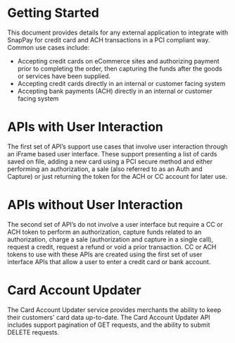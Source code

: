 # Getting Started

This document provides details for any external application to integrate with SnapPay for credit card and ACH transactions in a PCI compliant way. Common use cases include:  

*   Accepting credit cards on eCommerce sites and authorizing payment prior to completing the order, then capturing the funds after the goods or services have been supplied.
*   Accepting credit cards directly in an internal or customer facing system
*   Accepting bank payments (ACH) directly in an internal or customer facing system

# APIs with User Interaction

The first set of API’s support use cases that involve user interaction through an iFrame based user interface. These support presenting a list of cards saved on file, adding a new card using a PCI secure method and either performing an authorization, a sale (also referred to as an Auth and Capture) or just returning the token for the ACH or CC account for later use.  

# APIs without User Interaction

The second set of API’s do not involve a user interface but require a CC or ACH token to perform an authorization, capture funds related to an authorization, charge a sale (authorization and capture in a single call), request a credit, request a refund or void a prior transaction. CC or ACH tokens to use with these APIs are created using the first set of user interface APIs that allow a user to enter a credit card or bank account.

# Card Account Updater

The Card Account Updater service provides merchants the ability to keep their customers' card data up-to-date. The Card Account Updater API includes support pagination of GET requests, and the ability to submit DELETE requests.
